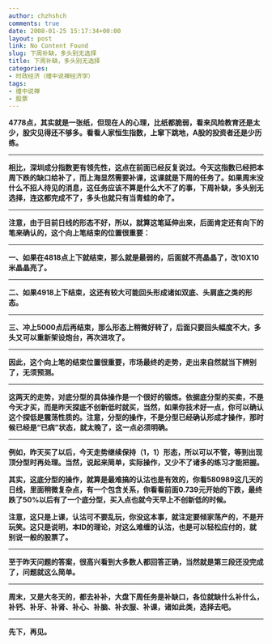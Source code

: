 ```yaml
---
author: chzhshch
comments: true
date: 2008-01-25 15:17:34+00:00
layout: post
link: No Content Found
slug: 下周补缺，多头别无选择
title: 下周补缺，多头别无选择
categories:
- 时政经济（缠中说禅经济学）
tags:
- 缠中说禅
- 股票
---
```


			

**4778点，其实就是一张纸，但现在人的心理，比纸都脆弱，看来风险教育还是太少，股灾见得还不够多。看看人家恒生指数，上窜下跳地，A股的投资者还是少历练。**

** **

**相比，深圳成分指数更有领先性，这点在前面已经反复说过。今天这指数已经把本周下跌的缺口给补了，而上海显然需要补课，这课就是下周的任务了。如果周末没什么不招人待见的消息，这任务应该不算是什么大不了的事，下周补缺，多头别无选择，连这都完成不了，多头也就只有当青蛙的命了。**

** **

**注意，由于目前日线的形态不好，所以，就算这笔延伸出来，后面肯定还有向下的笔来确认的，这个向上笔结束的位置很重要：**

** **

**一、如果在4818点上下就结束，那么就是最弱的，后面就不亮晶晶了，改10X10米晶晶亮了。**

** **

**二、如果4918上下结束，这还有较大可能回头形成诸如双底、头肩底之类的形态。**

** **

**三、冲上5000点后再结束，那么形态上稍微好转了，后面只要回头幅度不大，多头又可以重新架设炮台，再次进攻了。**

** **

**因此，这个向上笔的结束位置很重要，市场最终的走势，走出来自然就当下辨别了，无须预测。**

** **

**这两天的走势，对底分型的具体操作是一个很好的锻炼。依据底分型的买卖，不是今天才买，而是昨天探底不创新低时就买，当然，如果你技术好一点，你可以确认这个探低是震荡性质的。注意，分型的操作，不是分型已经确认形成才操作，那时候已经是“已病”状态，就太晚了，这一点必须明确。**

** **

**例如，昨天买了以后，今天走势继续保持（1，1）形态，所以可以不管，等到出现顶分型时再处理。当然，说起来简单，实际操作，又少不了诸多的练习才能把握。**

**其实，这底分型的操作，就算是最难搞的认沽也是有效的，你看580989这几天的日线，里面稍微复杂点，有一个包含关系，你看看前面0.739元开始的下跌，最终跌了50%以后有了一个底分型，买入点也就今天早上不创新低的时候。**

**注意，这只是上课，认沽可不要乱玩，你没这本事，就注定要倾家荡产的，不是开玩笑。这只是说明，本ID的理论，对这么难缠的认沽，也是可以轻松应付的，就别说一般的股票了。**

** **

**至于昨天问题的答案，很高兴看到大多数人都回答正确，当然就是第三段还没完成了，问题就这么简单。**

** **

**周末，又是大冬天的，都去补补，大盘下周任务是补缺口，各位就缺什么补什么，补钙、补牙、补肾、补心、补脑、补衣服、补课，诸如此类，选择去吧。**

** **

**先下，再见。**
